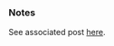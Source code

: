 
### Notes

See associated post [here](https://automationadmin.com/2023/01/terragrunt-repo-structure-v1).